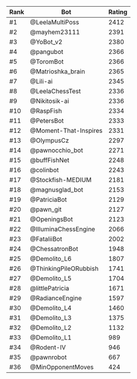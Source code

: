 Rank|Bot|Rating
---|---|---
#1|@LeelaMultiPoss|2412
#2|@mayhem23111|2391
#3|@YoBot_v2|2380
#4|@pangubot|2366
#5|@ToromBot|2366
#6|@Matrioshka_brain|2365
#7|@Lili-ai|2345
#8|@LeelaChessTest|2336
#9|@Nikitosik-ai|2336
#10|@RaspFish|2334
#11|@PetersBot|2333
#12|@Moment-That-Inspires|2331
#13|@OlympusCz|2297
#14|@pawnocchio_bot|2271
#15|@buffFishNet|2248
#16|@colinbot|2243
#17|@Stockfish-MEDIUM|2181
#18|@magnusglad_bot|2153
#19|@PatriciaBot|2129
#20|@pawn_git|2127
#21|@OpeningsBot|2123
#22|@IlluminaChessEngine|2066
#23|@FataliiBot|2002
#24|@ChessatronBot|1948
#25|@Demolito_L6|1807
#26|@ThinkingPileORubbish|1741
#27|@Demolito_L5|1704
#28|@littlePatricia|1671
#29|@RadianceEngine|1597
#30|@Demolito_L4|1460
#31|@Demolito_L3|1375
#32|@Demolito_L2|1132
#33|@Demolito_L1|989
#34|@Rodent-IV|946
#35|@pawnrobot|667
#36|@MinOpponentMoves|424
